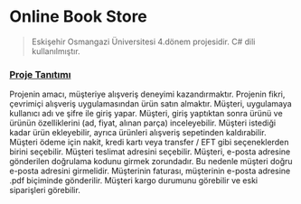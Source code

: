 # Online Book Store
> Eskişehir Osmangazi Üniversitesi 4.dönem projesidir.
> C# dili kullanılmıştır.
### [Proje Tanıtımı](https://github.com/gokhansamet/OnlineBookStore/blob/master/README.md#proje-tan%C4%B1t%C4%B1m%C4%B1)
Projenin amacı, müşteriye alışveriş deneyimi kazandırmaktır. Projenin fikri, çevrimiçi alışveriş uygulamasından ürün satın almaktır. Müşteri, uygulamaya kullanıcı adı ve şifre ile giriş yapar. Müşteri, giriş yaptıktan sonra ürünü ve ürünün özelliklerini (ad, fiyat, alınan parça) inceleyebilir. Müşteri istediği kadar ürün ekleyebilir, ayrıca ürünleri alışveriş sepetinden kaldırabilir. Müşteri ödeme için nakit, kredi kartı veya transfer / EFT gibi seçeneklerden birini seçebilir. Müşteri teslimat adresini seçebilir. Müşteri, e-posta adresine gönderilen doğrulama kodunu girmek zorundadır. Bu nedenle müşteri doğru e-posta adresini girmelidir. Müşterinin faturası, müşterinin e-posta adresine .pdf biçiminde gönderilir. Müşteri kargo durumunu görebilir ve eski siparişleri görebilir.
